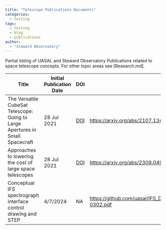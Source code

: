```yaml
---
title: "Telescope Publications Documents"
categories:
  - testing
tags:
  - testing
  - blog
  - publications
author:
  - "Steward Observatory"
---
```



Partial listing of UASAL and Steward Observatory Publications related to space telescope concepts. For other topic areas see [Research.md].


| Title | Initial Publication Date | DOI | URL|
| --- | --- | --- | --- |
| The Versatile CubeSat Telescope: Going to Large Apertures in Small Spacecraft | 28 Jul 2021| [DOI](https://doi.org/10.48550/arXiv.2107.13488) | https://arxiv.org/abs/2107.13488|
| Approaches to lowering the cost of large space telescopes | 28 Jul 2021| [DOI](https://arxiv.org/abs/2309.04934) | https://arxiv.org/abs/2309.04934|
|Conceptual IFS spectrograph interface control drawing and STEP| 4/7/2024| NA| https://github.com/uasal/IFS_Docs/blob/u/eiklenborg/ICDs/INST-0302.pdf |
